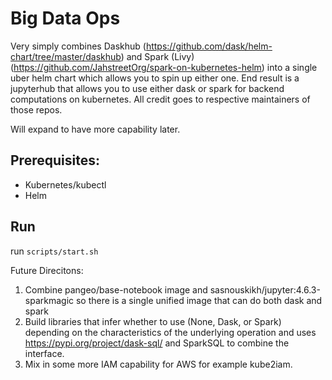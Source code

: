 # Big Data Ops

Very simply combines Daskhub (https://github.com/dask/helm-chart/tree/master/daskhub) and Spark (Livy) (https://github.com/JahstreetOrg/spark-on-kubernetes-helm) into a single uber helm chart which allows you to spin up either one.  End result is a jupyterhub that allows you to use either dask or spark for backend computations on kubernetes.  All credit goes to respective maintainers of those repos.

Will expand to have more capability later.

## Prerequisites:
- Kubernetes/kubectl
- Helm

## Run
run `scripts/start.sh`

Future Direcitons:
1.  Combine pangeo/base-notebook image and sasnouskikh/jupyter:4.6.3-sparkmagic so there is a single unified image that can do both dask and spark
2.  Build libraries that infer whether to use (None, Dask, or Spark) depending on the characteristics of the underlying operation and uses https://pypi.org/project/dask-sql/ and SparkSQL to combine the interface.
3.  Mix in some more IAM capability for AWS for example kube2iam.
